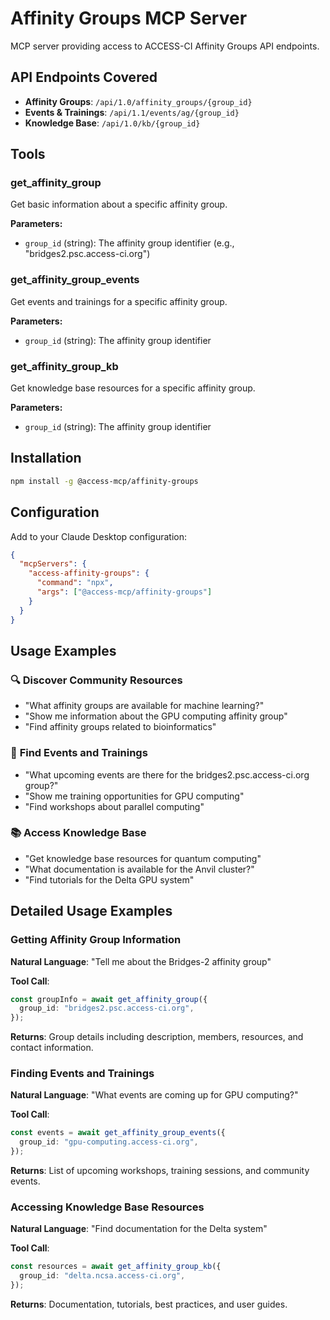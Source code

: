 # Affinity Groups MCP Server

MCP server providing access to ACCESS-CI Affinity Groups API endpoints.

## API Endpoints Covered

- **Affinity Groups**: `/api/1.0/affinity_groups/{group_id}`
- **Events & Trainings**: `/api/1.1/events/ag/{group_id}`
- **Knowledge Base**: `/api/1.0/kb/{group_id}`

## Tools

### get_affinity_group

Get basic information about a specific affinity group.

**Parameters:**

- `group_id` (string): The affinity group identifier (e.g., "bridges2.psc.access-ci.org")

### get_affinity_group_events

Get events and trainings for a specific affinity group.

**Parameters:**

- `group_id` (string): The affinity group identifier

### get_affinity_group_kb

Get knowledge base resources for a specific affinity group.

**Parameters:**

- `group_id` (string): The affinity group identifier

## Installation

```bash
npm install -g @access-mcp/affinity-groups
```

## Configuration

Add to your Claude Desktop configuration:

```json
{
  "mcpServers": {
    "access-affinity-groups": {
      "command": "npx",
      "args": ["@access-mcp/affinity-groups"]
    }
  }
}
```

## Usage Examples

### 🔍 **Discover Community Resources**

- "What affinity groups are available for machine learning?"
- "Show me information about the GPU computing affinity group"
- "Find affinity groups related to bioinformatics"

### 📅 **Find Events and Trainings**

- "What upcoming events are there for the bridges2.psc.access-ci.org group?"
- "Show me training opportunities for GPU computing"
- "Find workshops about parallel computing"

### 📚 **Access Knowledge Base**

- "Get knowledge base resources for quantum computing"
- "What documentation is available for the Anvil cluster?"
- "Find tutorials for the Delta GPU system"

## Detailed Usage Examples

### Getting Affinity Group Information

**Natural Language**: "Tell me about the Bridges-2 affinity group"

**Tool Call**:

```typescript
const groupInfo = await get_affinity_group({
  group_id: "bridges2.psc.access-ci.org",
});
```

**Returns**: Group details including description, members, resources, and contact information.

### Finding Events and Trainings

**Natural Language**: "What events are coming up for GPU computing?"

**Tool Call**:

```typescript
const events = await get_affinity_group_events({
  group_id: "gpu-computing.access-ci.org",
});
```

**Returns**: List of upcoming workshops, training sessions, and community events.

### Accessing Knowledge Base Resources

**Natural Language**: "Find documentation for the Delta system"

**Tool Call**:

```typescript
const resources = await get_affinity_group_kb({
  group_id: "delta.ncsa.access-ci.org",
});
```

**Returns**: Documentation, tutorials, best practices, and user guides.
